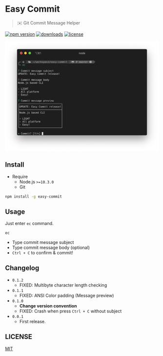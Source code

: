 # Easy Commit
> ✉️ Git Commit Message Helper

[![npm version](https://img.shields.io/npm/v/easy-commit.svg)](https://www.npmjs.com/package/easy-commit)
[![downloads](https://img.shields.io/npm/dm/easy-commit.svg)](https://www.npmjs.com/package/easy-commit)
[![license](https://img.shields.io/npm/l/easy-commit.svg)](https://www.npmjs.com/package/easy-commit)

![preview](./preview.png)

## Install

- Require
  - Node.js `>=10.3.0`
  - Git

```bash
npm install -g easy-commit
```

## Usage

Just enter `ec` command.

```bash
ec
```

- Type commit message subject
- Type commit message body (optional)
- `Ctrl + C` to confirm & commit!

## Changelog

- `0.1.2`
  - FIXED: Multibyte character length checking
- `0.1.1`
  - FIXED: ANSI Color padding (Message preview)
- `0.1.0`
  - **Change version convention**
  - FIXED: Crash when press `Ctrl + C` without subject
- `0.0.1`
  - First release.

## LICENSE

[MIT](./LICENSE)

